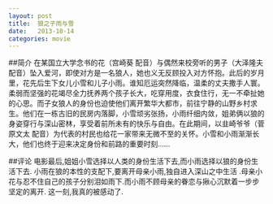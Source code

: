 ```yaml
---
layout: post
title:  狼之子雨与雪
date:   2013-10-14  
categories: movie
---
```


##简介
在某国立大学念书的花（宫崎葵 配音）与偶然来校旁听的男子（大泽隆夫 配音）坠入爱河，即使对方是一名狼人，她也义无反顾投入对方怀抱。此后的岁月里，花先后生下女儿小雪和儿子小雨。谁知厄运突然降临，温柔的丈夫撒手人寰。柔弱而坚强的花竭尽全力抚养两个孩子长大，吃穿用度，衣食住行，无一不牵扯她的心思。而子女狼人的身份也迫使他们离开繁华大都市，前往宁静的山野乡村求生。他们在一栋古旧的民房内落脚，小雪顽劣张扬，小雨纤细内敛，姐弟俩以狼的身姿穿行与深山密林，享受着前所未有的快乐与自由。在此期间，以韭崎爷爷（菅原文太 配音）为代表的村民也给花一家带来无微不至的关怀。小雪和小雨渐渐长大，他们也终于迎来决定身份和前路的重要时刻……

##评论
电影最后,姐姐小雪选择以人类的身份生活下去,而小雨选择以狼的身份生活下去. 小雨在狼的本性的支配下,要离开母亲小雨,独自进入深山之中生活 .母亲小花与忍不住自己的孩子分别泪如雨下.而小雨不顾母亲的眷恋与揪心沉默着一步步坚定的离开. 这一刻,我真的被感动了.
